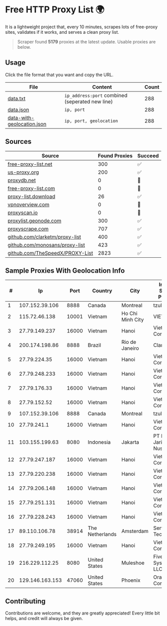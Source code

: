 
# Free HTTP Proxy List 🌍

It is a lightweight project that, every 10 minutes, scrapes lots of free-proxy sites, validates if it works, and serves a clean proxy list.


> Scraper found **5179** proxies at the latest update. Usable proxies are below.

## Usage

Click the file format that you want and copy the URL.


|File|Content|Count|
|----|-------|-----|
|[data.txt](https://raw.githubusercontent.com/themiralay/Proxy-List-World/master/data.txt)|`ip_address:port` combined (seperated new line)|288|
|[data.json](https://raw.githubusercontent.com/themiralay/Proxy-List-World/master/data.json)|`ip, port`|288|
|[data-with-geolocation.json](https://raw.githubusercontent.com/themiralay/Proxy-List-World/master/data-with-geolocation.json)|`ip, port, geolocation`|288|

## Sources

|Source|Found Proxies|Succeed|
|------|-------------|-------|
|[free-proxy-list.net](https://free-proxy-list.net)|300|✅|
|[us-proxy.org](https://www.us-proxy.org)|200|✅|
|[proxydb.net](http://proxydb.net)|0|🚫|
|[free-proxy-list.com](https://free-proxy-list.com/?page=&port=&type%5B%5D=http&type%5B%5D=https&up_time=0&search=Search)|0|🚫|
|[proxy-list.download](https://www.proxy-list.download/HTTP)|26|✅|
|[vpnoverview.com](https://vpnoverview.com/privacy/anonymous-browsing/free-proxy-servers)|0|🚫|
|[proxyscan.io](https://www.proxyscan.io)|0|🚫|
|[proxylist.geonode.com](https://proxylist.geonode.com/api/proxy-list?limit=300&page=1&sort_by=lastChecked&sort_type=desc&protocols=http,https)|300|✅|
|[proxyscrape.com](https://api.proxyscrape.com/v2/?request=displayproxies&protocol=http&timeout=10000&country=all&ssl=all&anonymity=all)|707|✅|
|[github.com/clarketm/proxy-list](https://raw.githubusercontent.com/clarketm/proxy-list/master/proxy-list-raw.txt)|400|✅|
|[github.com/monosans/proxy-list](https://raw.githubusercontent.com/monosans/proxy-list/main/proxies/http.txt)|423|✅|
|[github.com/TheSpeedX/PROXY-List](https://raw.githubusercontent.com/TheSpeedX/PROXY-List/master/http.txt)|2823|✅|


## Sample Proxies With Geolocation Info

|#|Ip|Port|Country|City|Internet Service Provider|
|-|--|----|-------|----|-------------------------|
|1|107.152.39.106|8888|Canada|Montreal|tzulo, inc.|
|2|115.72.46.138|10001|Vietnam|Ho Chi Minh City|VIETELmetro|
|3|27.79.149.237|16000|Vietnam|Hanoi|Viettel Corporation|
|4|200.174.198.86|8888|Brazil|Rio de Janeiro|Claro S.A|
|5|27.79.224.35|16000|Vietnam|Hanoi|Viettel Corporation|
|6|27.79.248.233|16000|Vietnam|Hanoi|Viettel Corporation|
|7|27.79.176.33|16000|Vietnam|Hanoi|Viettel Corporation|
|8|27.79.152.52|16000|Vietnam|Hanoi|Viettel Corporation|
|9|107.152.39.106|8888|Canada|Montreal|tzulo, inc.|
|10|27.79.241.1|16000|Vietnam|Hanoi|Viettel Corporation|
|11|103.155.199.63|8080|Indonesia|Jakarta|PT Lintas Jaringan Nusantara|
|12|27.79.247.187|16000|Vietnam|Hanoi|Viettel Corporation|
|13|27.79.220.238|16000|Vietnam|Hanoi|Viettel Corporation|
|14|27.79.206.148|16000|Vietnam|Hanoi|Viettel Corporation|
|15|27.79.251.131|16000|Vietnam|Hanoi|Viettel Corporation|
|16|27.79.228.243|16000|Vietnam|Hanoi|Viettel Corporation|
|17|89.110.106.78|38914|The Netherlands|Amsterdam|Servers Tech Fzco|
|18|27.79.249.195|16000|Vietnam|Hanoi|Viettel Corporation|
|19|216.229.112.25|8080|United States|Muleshoe|Five Area Systems, LLC|
|20|129.146.163.153|47060|United States|Phoenix|Oracle Corporation|



## Contributing

Contributions are welcome, and they are greatly appreciated! Every
little bit helps, and credit will always be given.

